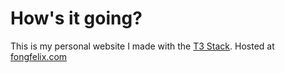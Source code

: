 # How's it going?

This is my personal website I made with the [T3 Stack](https://create.t3.gg/). Hosted at [fongfelix.com](www.fongfelix.com)
